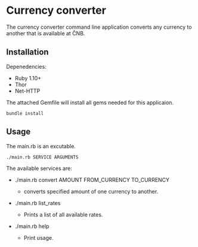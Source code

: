 # Currency converter

The currency converter command line application converts any currency to another that is available at ČNB.

## Installation

Depenedencies:
- Ruby 1.10+
- Thor
- Net-HTTP

The attached Gemfile will install all gems needed for this applicaion.
```
bundle install
```

## Usage

The main.rb is an excutable.
```
./main.rb SERVICE ARGUMENTS
```

The available services are:
- ./main.rb convert AMOUNT FROM_CURRENCY TO_CURRENCY
    - converts specified amount of one currency to another.

- ./main.rb list_rates
    - Prints a list of all available rates.

- ./main.rb help
    - Print usage.